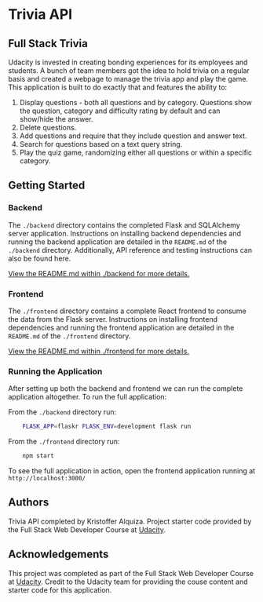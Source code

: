 # Trivia API

## Full Stack Trivia

Udacity is invested in creating bonding experiences for its employees and students. A bunch of team members got the idea to hold trivia on a regular basis and created a webpage to manage the trivia app and play the game. This application is built to do exactly that and features the ability to:

1) Display questions - both all questions and by category. Questions show the question, category and difficulty rating by default and can show/hide the answer. 
2) Delete questions.
3) Add questions and require that they include question and answer text.
4) Search for questions based on a text query string.
5) Play the quiz game, randomizing either all questions or within a specific category. 

## Getting Started


### Backend
The `./backend` directory contains the completed Flask and SQLAlchemy server application. Instructions on installing backend dependencies and running the backend application are detailed in the `README.md` of the `./backend` directory. Additionally, API reference and testing instructions can also be found here.

[View the README.md within ./backend for more details.](./backend/README.md)

### Frontend
The `./frontend` directory contains a complete React frontend to consume the data from the Flask server. Instructions on installing frontend dependencies and running the frontend application are detailed in the `README.md` of the `./frontend` directory.

[View the README.md within ./frontend for more details.](./frontend/README.md)

### Running the Application

After setting up both the backend and frontend we can run the complete application altogether. To run the full application:

From the `./backend` directory run:

```bash
    FLASK_APP=flaskr FLASK_ENV=development flask run
```

From the `./frontend` directory run:

```bash
    npm start
```

To see the full application in action, open the frontend application running at `http://localhost:3000/`

## Authors

Trivia API completed by Kristoffer Alquiza. Project starter code provided by the Full Stack Web Developer Course at [Udacity](https://www.udacity.com/course/).

## Acknowledgements
This project was completed as part of the Full Stack Web Developer Course at [Udacity](https://www.udacity.com/course/full-stack-web-developer-nanodegree--nd0044). Credit to the Udacity team for providing the couse content and starter code for this application.
